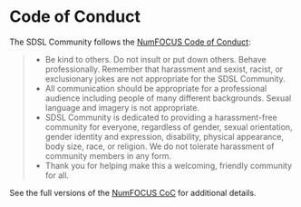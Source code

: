 # Code of Conduct

The SDSL Community follows the [NumFOCUS Code of Conduct](https://numfocus.org/code-of-conduct):

> - Be kind to others. Do not insult or put down others. Behave professionally. Remember that harassment and sexist, racist, or exclusionary jokes are not appropriate for the SDSL Community.
> - All communication should be appropriate for a professional audience including people of many different backgrounds. Sexual language and imagery is not appropriate.
> - SDSL Community is dedicated to providing a harassment-free community for everyone, regardless of gender, sexual orientation, gender identity and expression, disability, physical appearance, body size, race, or religion. We do not tolerate harassment of community members in any form.
> - Thank you for helping make this a welcoming, friendly community for all.

See the full versions of the [NumFOCUS CoC]((https://numfocus.org/code-of-conduct)) for additional details.

